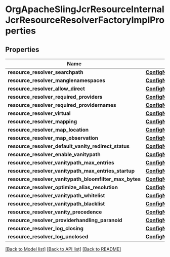 # OrgApacheSlingJcrResourceInternalJcrResourceResolverFactoryImplProperties

## Properties
Name | Type | Description | Notes
------------ | ------------- | ------------- | -------------
**resource_resolver_searchpath** | [**ConfigNodePropertyArray**](ConfigNodePropertyArray.md) |  | [optional] 
**resource_resolver_manglenamespaces** | [**ConfigNodePropertyBoolean**](ConfigNodePropertyBoolean.md) |  | [optional] 
**resource_resolver_allow_direct** | [**ConfigNodePropertyBoolean**](ConfigNodePropertyBoolean.md) |  | [optional] 
**resource_resolver_required_providers** | [**ConfigNodePropertyArray**](ConfigNodePropertyArray.md) |  | [optional] 
**resource_resolver_required_providernames** | [**ConfigNodePropertyArray**](ConfigNodePropertyArray.md) |  | [optional] 
**resource_resolver_virtual** | [**ConfigNodePropertyArray**](ConfigNodePropertyArray.md) |  | [optional] 
**resource_resolver_mapping** | [**ConfigNodePropertyArray**](ConfigNodePropertyArray.md) |  | [optional] 
**resource_resolver_map_location** | [**ConfigNodePropertyString**](ConfigNodePropertyString.md) |  | [optional] 
**resource_resolver_map_observation** | [**ConfigNodePropertyArray**](ConfigNodePropertyArray.md) |  | [optional] 
**resource_resolver_default_vanity_redirect_status** | [**ConfigNodePropertyInteger**](ConfigNodePropertyInteger.md) |  | [optional] 
**resource_resolver_enable_vanitypath** | [**ConfigNodePropertyBoolean**](ConfigNodePropertyBoolean.md) |  | [optional] 
**resource_resolver_vanitypath_max_entries** | [**ConfigNodePropertyInteger**](ConfigNodePropertyInteger.md) |  | [optional] 
**resource_resolver_vanitypath_max_entries_startup** | [**ConfigNodePropertyBoolean**](ConfigNodePropertyBoolean.md) |  | [optional] 
**resource_resolver_vanitypath_bloomfilter_max_bytes** | [**ConfigNodePropertyInteger**](ConfigNodePropertyInteger.md) |  | [optional] 
**resource_resolver_optimize_alias_resolution** | [**ConfigNodePropertyBoolean**](ConfigNodePropertyBoolean.md) |  | [optional] 
**resource_resolver_vanitypath_whitelist** | [**ConfigNodePropertyArray**](ConfigNodePropertyArray.md) |  | [optional] 
**resource_resolver_vanitypath_blacklist** | [**ConfigNodePropertyArray**](ConfigNodePropertyArray.md) |  | [optional] 
**resource_resolver_vanity_precedence** | [**ConfigNodePropertyBoolean**](ConfigNodePropertyBoolean.md) |  | [optional] 
**resource_resolver_providerhandling_paranoid** | [**ConfigNodePropertyBoolean**](ConfigNodePropertyBoolean.md) |  | [optional] 
**resource_resolver_log_closing** | [**ConfigNodePropertyBoolean**](ConfigNodePropertyBoolean.md) |  | [optional] 
**resource_resolver_log_unclosed** | [**ConfigNodePropertyBoolean**](ConfigNodePropertyBoolean.md) |  | [optional] 

[[Back to Model list]](../README.md#documentation-for-models) [[Back to API list]](../README.md#documentation-for-api-endpoints) [[Back to README]](../README.md)


